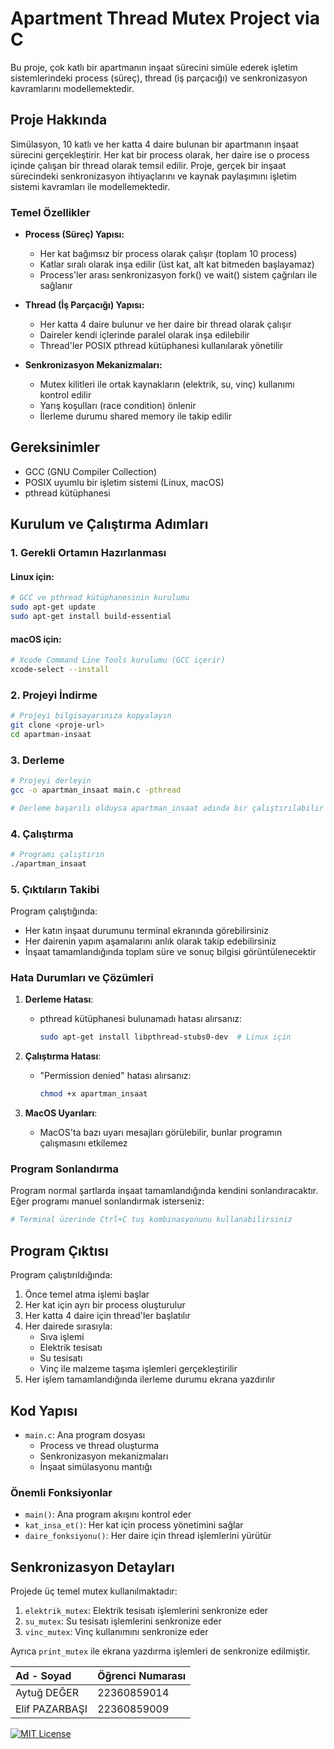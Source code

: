 # Apartment Thread Mutex Project via C

Bu proje, çok katlı bir apartmanın inşaat sürecini simüle ederek işletim sistemlerindeki process (süreç), thread (iş parçacığı) ve senkronizasyon kavramlarını modellemektedir.

## Proje Hakkında

Simülasyon, 10 katlı ve her katta 4 daire bulunan bir apartmanın inşaat sürecini gerçekleştirir. Her kat bir process olarak, her daire ise o process içinde çalışan bir thread olarak temsil edilir. Proje, gerçek bir inşaat sürecindeki senkronizasyon ihtiyaçlarını ve kaynak paylaşımını işletim sistemi kavramları ile modellemektedir.

### Temel Özellikler

- **Process (Süreç) Yapısı:**
  - Her kat bağımsız bir process olarak çalışır (toplam 10 process)
  - Katlar sıralı olarak inşa edilir (üst kat, alt kat bitmeden başlayamaz)
  - Process'ler arası senkronizasyon fork() ve wait() sistem çağrıları ile sağlanır

- **Thread (İş Parçacığı) Yapısı:**
  - Her katta 4 daire bulunur ve her daire bir thread olarak çalışır
  - Daireler kendi içlerinde paralel olarak inşa edilebilir
  - Thread'ler POSIX pthread kütüphanesi kullanılarak yönetilir

- **Senkronizasyon Mekanizmaları:**
  - Mutex kilitleri ile ortak kaynakların (elektrik, su, vinç) kullanımı kontrol edilir
  - Yarış koşulları (race condition) önlenir
  - İlerleme durumu shared memory ile takip edilir

## Gereksinimler

- GCC (GNU Compiler Collection)
- POSIX uyumlu bir işletim sistemi (Linux, macOS)
- pthread kütüphanesi

## Kurulum ve Çalıştırma Adımları

### 1. Gerekli Ortamın Hazırlanması

#### Linux için:
```bash
# GCC ve pthread kütüphanesinin kurulumu
sudo apt-get update
sudo apt-get install build-essential
```

#### macOS için:
```bash
# Xcode Command Line Tools kurulumu (GCC içerir)
xcode-select --install
```

### 2. Projeyi İndirme
```bash
# Projeyi bilgisayarınıza kopyalayın
git clone <proje-url>
cd apartman-insaat
```

### 3. Derleme
```bash
# Projeyi derleyin
gcc -o apartman_insaat main.c -pthread

# Derleme başarılı olduysa apartman_insaat adında bir çalıştırılabilir dosya oluşacaktır
```

### 4. Çalıştırma
```bash
# Programı çalıştırın
./apartman_insaat
```

### 5. Çıktıların Takibi

Program çalıştığında:
- Her katın inşaat durumunu terminal ekranında görebilirsiniz
- Her dairenin yapım aşamalarını anlık olarak takip edebilirsiniz
- İnşaat tamamlandığında toplam süre ve sonuç bilgisi görüntülenecektir

### Hata Durumları ve Çözümleri

1. **Derleme Hatası**: 
   - pthread kütüphanesi bulunamadı hatası alırsanız:
     ```bash
     sudo apt-get install libpthread-stubs0-dev  # Linux için
     ```

2. **Çalıştırma Hatası**:
   - "Permission denied" hatası alırsanız:
     ```bash
     chmod +x apartman_insaat
     ```

3. **MacOS Uyarıları**:
   - MacOS'ta bazı uyarı mesajları görülebilir, bunlar programın çalışmasını etkilemez

### Program Sonlandırma

Program normal şartlarda inşaat tamamlandığında kendini sonlandıracaktır. Eğer programı manuel sonlandırmak isterseniz:
```bash
# Terminal üzerinde Ctrl+C tuş kombinasyonunu kullanabilirsiniz
```

## Program Çıktısı

Program çalıştırıldığında:
1. Önce temel atma işlemi başlar
2. Her kat için ayrı bir process oluşturulur
3. Her katta 4 daire için thread'ler başlatılır
4. Her dairede sırasıyla:
   - Sıva işlemi
   - Elektrik tesisatı
   - Su tesisatı
   - Vinç ile malzeme taşıma
   işlemleri gerçekleştirilir
5. Her işlem tamamlandığında ilerleme durumu ekrana yazdırılır

## Kod Yapısı

- `main.c`: Ana program dosyası
  - Process ve thread oluşturma
  - Senkronizasyon mekanizmaları
  - İnşaat simülasyonu mantığı

### Önemli Fonksiyonlar

- `main()`: Ana program akışını kontrol eder
- `kat_insa_et()`: Her kat için process yönetimini sağlar
- `daire_fonksiyonu()`: Her daire için thread işlemlerini yürütür

## Senkronizasyon Detayları

Projede üç temel mutex kullanılmaktadır:
1. `elektrik_mutex`: Elektrik tesisatı işlemlerini senkronize eder
2. `su_mutex`: Su tesisatı işlemlerini senkronize eder
3. `vinc_mutex`: Vinç kullanımını senkronize eder

Ayrıca `print_mutex` ile ekrana yazdırma işlemleri de senkronize edilmiştir.


| Ad - Soyad     | Öğrenci Numarası |
| :------------- | :--------------- |
| Aytuğ DEĞER    | 22360859014      |
| Elif PAZARBAŞI | 22360859009      |

[![MIT License](https://img.shields.io/badge/License-MIT-green.svg)](https://choosealicense.com/licenses/mit/)
